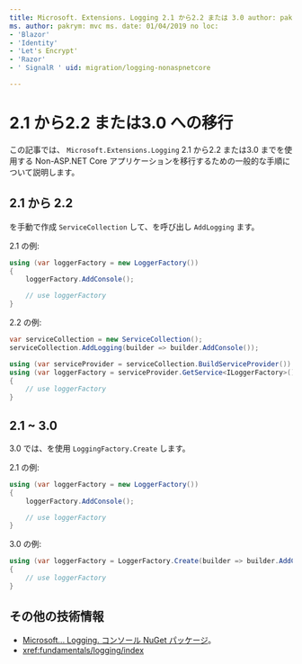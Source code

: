 ```yaml
---
title: Microsoft. Extensions. Logging 2.1 から2.2 または 3.0 author: pakrym description: non-ASP.NET を使用する Core アプリケーションを2.1 から2.2 または3.0 に移行する方法について説明します。
ms. author: pakrym: mvc ms. date: 01/04/2019 no loc:
- 'Blazor'
- 'Identity'
- 'Let's Encrypt'
- 'Razor'
- ' SignalR ' uid: migration/logging-nonaspnetcore

---
```


# <a name="migrate-from-microsoftextensionslogging-21-to-22-or-30"></a>2.1 から2.2 または3.0 への移行

この記事では、 `Microsoft.Extensions.Logging` 2.1 から2.2 または3.0 までを使用する Non-ASP.NET Core アプリケーションを移行するための一般的な手順について説明します。

## <a name="21-to-22"></a>2.1 から 2.2

を手動で作成 `ServiceCollection` して、を呼び出し `AddLogging` ます。

2.1 の例:

```csharp
using (var loggerFactory = new LoggerFactory())
{
    loggerFactory.AddConsole();

    // use loggerFactory
}
```

2.2 の例:

```csharp
var serviceCollection = new ServiceCollection();
serviceCollection.AddLogging(builder => builder.AddConsole());

using (var serviceProvider = serviceCollection.BuildServiceProvider())
using (var loggerFactory = serviceProvider.GetService<ILoggerFactory>())
{
    // use loggerFactory
}
```

## <a name="21-to-30"></a>2.1 ~ 3.0

3.0 では、を使用 `LoggingFactory.Create` します。

2.1 の例:

```csharp
using (var loggerFactory = new LoggerFactory())
{
    loggerFactory.AddConsole();

    // use loggerFactory
}
```

3.0 の例:

```csharp
using (var loggerFactory = LoggerFactory.Create(builder => builder.AddConsole()))
{
    // use loggerFactory
}
```

## <a name="additional-resources"></a>その他の技術情報

* [Microsoft... Logging. コンソール NuGet パッケージ](https://www.nuget.org/packages/Microsoft.Extensions.Logging.Console/)。
* <xref:fundamentals/logging/index>
